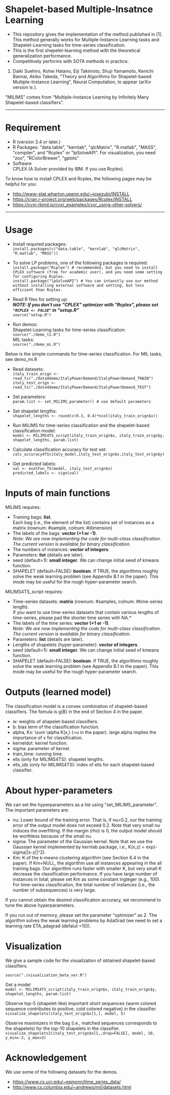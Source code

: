 # Shapelet-based Multiple-Insatnce Learning  
* This repository gives the implementation of the method published in [1]. This method generally works for Multiple-Instance Learning tasks and Shapelet-Learning tasks for time-series classification.
* This is the first shepelet-learning method with the theoretical generalization performance.
* Competitively performs with SOTA methods in practice.

1. Daiki Suehiro, Kohei Hatano, Eiji Takimoto, Shuji Yamamoto, Kenichi Bannai, Akiko Takeda, "Theory and Algorithms for Shapelet-based Multiple-Instance Learning", Neural Computation, to appear (arXiv version is ).

"MILIMS" comes from "Multiple-Instance Learning by Infinitely Many Shapelet-based classifiers".

---

# Requirement
* R (version 3.4 or later.)
* R Packages: "data.table", "kernlab", "qlcMatrix", "R.matlab", "MASS", "compiler", and "Rcplex" or "lpSolveAPI". For visualization, you need "zoo", "RColorBrewer", "gplots"  
* Software  
CPLEX (A Solver provided by IBM. If you use Rcplex).  

To know how to install CPLEX and Rcplex, the following pages may be helpful for you:
* http://www-stat.wharton.upenn.edu/~josezubi/INSTALL
* https://cran.r-project.org/web/packages/Rcplex/INSTALL
* https://cvxr.rbind.io/cvxr_examples/cvxr_using-other-solvers/

---

# Usage

* Install required packages:  
`install.packages(c("data.table", "kernlab", "qlcMatrix", "R.matlab", "MASS"))`
* To solve LP problems, one of the following packages is required:  
`install.package("Rcplex") # recommended, but you need to install CPLEX software (free for academic user), and you need some setting for configuring Rcplex.`  
`install.package("lpSolveAPI") # You can intanstly use our method without installing external software and setting, but less efficient than Rcplex.`  

* Read R files for setting up:  
***NOTE: If you don't use "CPLEX" optimizer with "Rcplex", please set `"RCPLEX <- FALSE"` in "setup.R"***  
`source("setup.R")`

* Run demos:  
Shapelet-Learning tasks for time-series classification:  
`source("./demo_ts.R")`  
MIL tasks:  
`source("./demo_mi.R")`  
  
Below is the simple commands for time-series classification. For MIL tasks, see demo_mi.R

* Read datasets:  
`italy_train_orign <- read_ts("./data4demo/ItalyPowerDemand/ItalyPowerDemand_TRAIN")`  
`italy_test_orign <- read_ts("./data4demo/ItalyPowerDemand/ItalyPowerDemand_TEST")`  

* Set parameters:  
`param.list <- set_MILIMS_parameter() # use default parameters`  

* Set shapelet lengths:  
`shapelet_lengths <- round(c(0.3, 0.4)*ncol(italy_train_orign$x))`  

* Run MILIMS for time-series classification and the shapelet-based classification model:  
`model <- MILIMS4TS_script(italy_train_orign$x, italy_train_orign$y, shapelet_lengths, param.list)`  

* Calculate classification accuracy for test set:  
`calc_accuracy4TS(italy_model,italy_test_orign$x,italy_test_orign$y)`  

* Get predicted labels:  
`val <- evalFun_TS(model, italy_test_orign$x)`  
`predicted_labels <- sign(val)`  


# Inputs of main functions
MILIMS requires:  
* Training bags: **list**.  
Each bag (i.e., the element of the list) contains set of instances as a matrix (rownum: #sample, colnum: #dimension)
* The labels of the bags: **vector (+1 or -1)**.  
*Note: We are now implementing the code for multi-class classification. The current version is available for binary classification.*  
* The numbers of instances: **vector of integers**.   
* Parameters: **list** (details are later).  
* seed (default=1): **small integer**. We can change initial seed of kmeans function.  
* SHAPELET (default=FALSE): **boolean**. If TRUE, the algorithms roughly solve the weak learning problem (see Appendix B.1 in the paper). This mode may be useful for the rough hyper-parameter search.  

MILIMS4TS_script requires:  
* Time-series datasets: **matrix** (rownum: #samples, colnum: #time-series length).  
If you want to use time-series datasets that contain various lengths of time-series, 
please pad the shorter time series with NA.*  
* The labels of the time series: **vector (+1 or -1)**.  
*Note: We are now implementing the code for multi-class classification. The current version is available for binary classification.*  
* Parameters: **list** (details are later).  
* Lengths of shapelets (hyper-parameter): **vector of integers**.  
* seed (default=1): **small integer**. We can change initial seed of kmeans function.  
* SHAPELET (default=FALSE): **boolean**. If TRUE, the algorithms roughly solve the weak learning problem (see Appendix B.1 in the paper). This mode may be useful for the rough hyper-parameter search.  


# Outputs (learned model)
The classification model is a convex combination of shapelet-based classifiers. The fomula is g(B) in the end of Section 4 in the paper.  
* w: weights of shapelet-based classifiers.  
* b: bias term of the classification function.  
* alpha, Kx: \sum \alpha K(x,) (=u in the paper). large alpha implies the importance of x for classification.  
* kerneldot: kernel function.  
* sigma: parameter of kernel.  
* train_time: running time.  
* ells (only for MILIMS4TS): shapelet lengths.  
* ells_ids (only for MILIMS4TS): index of ells for each shapelet-based classifier.  

# About hyper-parameters
We can set the hyperparameters as a list using "set_MILIMS_parameter".  
The important parameters are:
* nu: Lower bound of the training error. That is, if nu=0.2, our the training error of the output model does not exceed 0.2. Note that very small nu induces the overfitting. If the margin (rho) is 0, the output model should be worthless because of the small nu.
* sigma: The parameter of the Gaussian kernel. Note that we use the Gaussian kernel implemented by kernlab package, i.e., K(x,z) = exp(-sigma||x-z||^2).
* Km: K of the k-means clustering algorithm (see Section 6.4 in the paper). If Km=NULL, the algorithm use all instances appearing in the all training bags. Our algorithm runs faster with smaller K, but very small K decrease the classification performance. If you have large number of instances in total, please set Km as some constant ingteger (e.g., 100). For time-series classificaiton, the total number of instances (i.e., the number of subsequences) is very large.  

If you cannot obtain the desired classification accuracy, we recommend to tune the above hyperparameters.  
  
If you run out of memory, please set the parameter "optimizer" as 2. The algorithm solves the weak learning problems by AdaGrad (we need to set a learning rate ETA_adagrad (defalut =10)).  

# Visualization
We give a sample code for the visualization of obtained shapelet-based classifiers.  

`source("./visualization_beta_ver.R")`

Get a model  
`model <- MILIMS4TS_script(italy_train_orign$x, italy_train_orign$y, shapelet_lengths, param.list)`  

Observe top-5 (shapelet-like) important short sequences (warm colored sequence contributes to positive, cold colored negative) in the classifier.  
`visualize_shapelets(italy_test_orign$x[1,], model, 5)`  

Observe maximizers in the bag (i.e., matched sequences corresponds to the shapelets)
for the top-10 shapelets in the classifier.  
`visualize_shapelets2(italy_test_orign$x[1,,drop=FALSE], model, 10, y_min=-3, y_max=3)`

# Acknowledgement  
We use some of the following datasets for the demos.
* https://www.cs.ucr.edu/~eamonn/time_series_data/
* http://www.cs.columbia.edu/~andrews/mil/datasets.html
